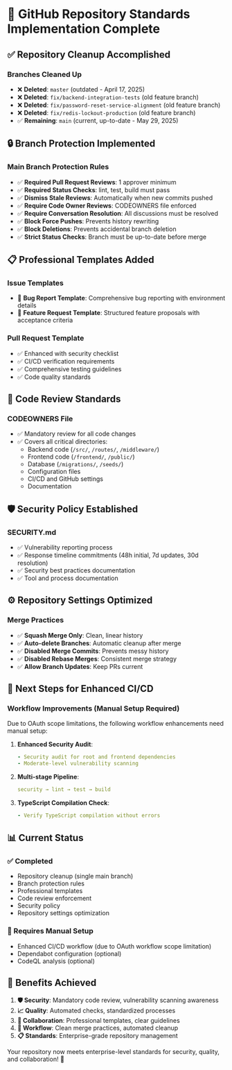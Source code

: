 # 🎉 GitHub Repository Standards Implementation Complete

## ✅ Repository Cleanup Accomplished

### Branches Cleaned Up
- ❌ **Deleted**: `master` (outdated - April 17, 2025)
- ❌ **Deleted**: `fix/backend-integration-tests` (old feature branch)
- ❌ **Deleted**: `fix/password-reset-service-alignment` (old feature branch)
- ❌ **Deleted**: `fix/redis-lockout-production` (old feature branch)
- ✅ **Remaining**: `main` (current, up-to-date - May 29, 2025)

## 🔒 Branch Protection Implemented

### Main Branch Protection Rules
- ✅ **Required Pull Request Reviews**: 1 approver minimum
- ✅ **Required Status Checks**: lint, test, build must pass
- ✅ **Dismiss Stale Reviews**: Automatically when new commits pushed
- ✅ **Require Code Owner Reviews**: CODEOWNERS file enforced
- ✅ **Require Conversation Resolution**: All discussions must be resolved
- ✅ **Block Force Pushes**: Prevents history rewriting
- ✅ **Block Deletions**: Prevents accidental branch deletion
- ✅ **Strict Status Checks**: Branch must be up-to-date before merge

## 📋 Professional Templates Added

### Issue Templates
- 🐛 **Bug Report Template**: Comprehensive bug reporting with environment details
- 🚀 **Feature Request Template**: Structured feature proposals with acceptance criteria

### Pull Request Template
- ✅ Enhanced with security checklist
- ✅ CI/CD verification requirements
- ✅ Comprehensive testing guidelines
- ✅ Code quality standards

## 👥 Code Review Standards

### CODEOWNERS File
- ✅ Mandatory review for all code changes
- ✅ Covers all critical directories:
  - Backend code (`/src/`, `/routes/`, `/middleware/`)
  - Frontend code (`/frontend/`, `/public/`)
  - Database (`/migrations/`, `/seeds/`)
  - Configuration files
  - CI/CD and GitHub settings
  - Documentation

## 🛡️ Security Policy Established

### SECURITY.md
- ✅ Vulnerability reporting process
- ✅ Response timeline commitments (48h initial, 7d updates, 30d resolution)
- ✅ Security best practices documentation
- ✅ Tool and process documentation

## ⚙️ Repository Settings Optimized

### Merge Practices
- ✅ **Squash Merge Only**: Clean, linear history
- ✅ **Auto-delete Branches**: Automatic cleanup after merge
- ✅ **Disabled Merge Commits**: Prevents messy history
- ✅ **Disabled Rebase Merges**: Consistent merge strategy
- ✅ **Allow Branch Updates**: Keep PRs current

## 🚀 Next Steps for Enhanced CI/CD

### Workflow Improvements (Manual Setup Required)
Due to OAuth scope limitations, the following workflow enhancements need manual setup:

1. **Enhanced Security Audit**:
   ```yaml
   - Security audit for root and frontend dependencies
   - Moderate-level vulnerability scanning
   ```

2. **Multi-stage Pipeline**:
   ```yaml
   security → lint → test → build
   ```

3. **TypeScript Compilation Check**:
   ```yaml
   - Verify TypeScript compilation without errors
   ```

## 📊 Current Status

### ✅ Completed
- Repository cleanup (single main branch)
- Branch protection rules
- Professional templates
- Code review enforcement
- Security policy
- Repository settings optimization

### 🔄 Requires Manual Setup
- Enhanced CI/CD workflow (due to OAuth workflow scope limitation)
- Dependabot configuration (optional)
- CodeQL analysis (optional)

## 🎯 Benefits Achieved

1. **🛡️ Security**: Mandatory code review, vulnerability scanning awareness
2. **📈 Quality**: Automated checks, standardized processes
3. **👥 Collaboration**: Professional templates, clear guidelines
4. **🔄 Workflow**: Clean merge practices, automated cleanup
5. **📋 Standards**: Enterprise-grade repository management

Your repository now meets enterprise-level standards for security, quality, and collaboration! 🎉
